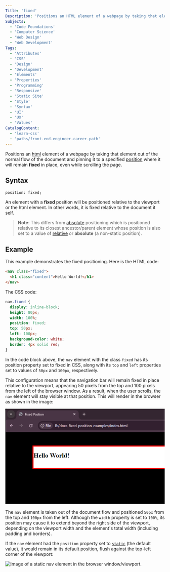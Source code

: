 ```yaml
---
Title: 'fixed'
Description: 'Positions an HTML element of a webpage by taking that element out of the normal flow of the document and pinning it to a specified position where it will remain fixed in place, even while scrolling the page.'
Subjects:
  - 'Code Foundations'
  - 'Computer Science'
  - 'Web Design'
  - 'Web Development'
Tags:
  - 'Attributes'
  - 'CSS'
  - 'Design'
  - 'Development'
  - 'Elements'
  - 'Properties'
  - 'Programming'
  - 'Responsive'
  - 'Static Site'
  - 'Style'
  - 'Syntax'
  - 'UI'
  - 'UX'
  - 'Values'
CatalogContent:
  - 'learn-css'
  - 'paths/front-end-engineer-career-path'
---
```


Positions an [html](https://www.codecademy.com/resources/docs/html) element of a webpage by taking that element out of the normal flow of the document and pinning it to a specified [position](https://www.codecademy.com/resources/docs/css/position) where it will remain **fixed** in place, even while scrolling the page.

## Syntax

```pseudo
position: fixed;
```

An element with a **fixed** position will be positioned relative to the viewport or the html element. In other words, it is fixed relative to the document it self. 

> **Note**: This differs from [absolute](https://www.codecademy.com/resources/docs/css/position/absolute) positioning which is positioned relative to its closest ancestor/parent element whose position is also set to a value of [relative](https://www.codecademy.com/resources/docs/css/position/relative) or **absolute** (a non-static position).

## Example
 
This example demonstrates the fixed positioning. Here is the HTML code:

```html
<nav class="fixed">
  <h1 class="content">Hello World!</h1>
</nav>
```

The CSS code:

```css
nav.fixed {
  display: inline-block;
  height: 80px;
  width: 100%;
  position: fixed;
  top: 50px;
  left: 100px;
  background-color: white;
  border: 4px solid red;
}
```

In the code block above, the `nav` element with the class `fixed` has its position property set to fixed in CSS, along with its `top` and `left` properties set to values of `50px` and `100px`, respectively.

This configuration means that the navigation bar will remain fixed in place relative to the viewport, appearing 50 pixels from the top and 100 pixels from the left of the browser window. As a result, when the user scrolls, the `nav` element will stay visible at that position. This will render in the browser as shown in the image:

![Image of a fixed nav element in the browser window/viewport.](https://raw.githubusercontent.com/Codecademy/docs/main/media/position-fixed-example.png)

The `nav` element is taken out of the document flow and positioned `50px` from the top and `100px` from the left. Although the `width` property is set to `100%`, its position may cause it to extend beyond the right side of the viewport, depending on the viewport width and the element's total width (including padding and borders).

If the `nav` element had the `position` property set to [`static`](https://www.codecademy.com/resources/docs/css/position/static) (the default value), it would remain in its default position, flush against the top-left corner of the viewport:

![Image of a static nav element in the browser window/viewport.](https://raw.githubusercontent.com/Codecademy/docs/main/media/"position-static-example.png)
